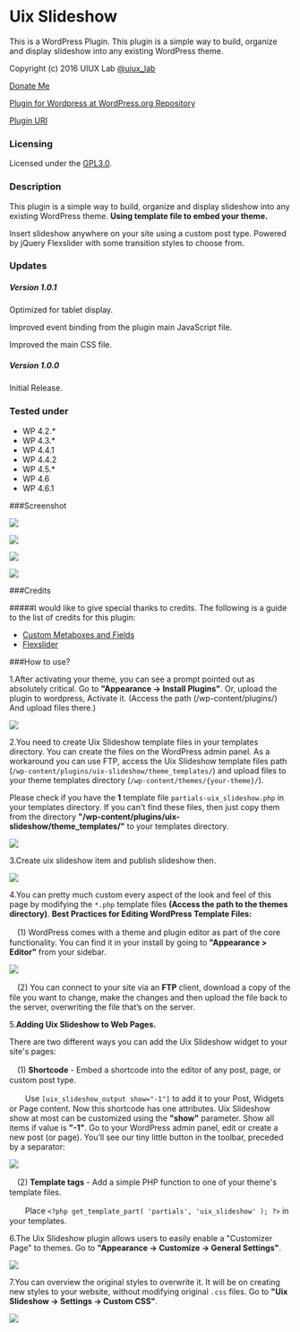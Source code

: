 # Uix Slideshow
This is a WordPress Plugin. This plugin is a simple way to build, organize and display slideshow into any existing WordPress theme.

Copyright (c) 2016 UIUX Lab [@uiux_lab](https://twitter.com/uiux_lab)

[Donate Me](https://www.paypal.com/cgi-bin/webscr?cmd=_s-xclick&hosted_button_id=PYZLU7UZNQ6CE)

[Plugin for Wordpress at WordPress.org Repository](https://wordpress.org/plugins/uix-slideshow/)

[Plugin URI](https://uiux.cc/wp-plugins/uix-slideshow/)

### Licensing

Licensed under the [GPL3.0](http://www.gnu.org/licenses/gpl-3.0.en.html).

### Description

This plugin is a simple way to build, organize and display slideshow into any existing WordPress theme. **Using template file to embed your theme.**

Insert slideshow anywhere on your site using a custom post type. Powered by jQuery Flexslider with some transition styles to choose from.

### Updates 

##### Version 1.0.1

Optimized for tablet display.

Improved event binding from the plugin main JavaScript file.

Improved the main CSS file.


##### Version 1.0.0

Initial Release.


### Tested under

- WP 4.2.*
- WP 4.3.*
- WP 4.4.1
- WP 4.4.2
- WP 4.5.*
- WP 4.6
- WP 4.6.1


###Screenshot

![](https://github.com/xizon/Uix-Slideshow/blob/master/assets/screenshot-1.jpg)

![](https://github.com/xizon/Uix-Slideshow/blob/master/assets/screenshot-2.jpg)

![](https://github.com/xizon/Uix-Slideshow/blob/master/assets/screenshot-3.jpg)

![](https://github.com/xizon/Uix-Slideshow/blob/master/assets/screenshot-4.jpg)



###Credits

#####I would like to give special thanks to credits. The following is a guide to the list of credits for this plugin:

- [Custom Metaboxes and Fields](https://github.com/WebDevStudios/Custom-Metaboxes-and-Fields-for-WordPress)
- [Flexslider](https://github.com/woothemes/FlexSlider)

###How to use?

1.After activating your theme, you can see a prompt pointed out as absolutely critical. Go to **"Appearance -> Install Plugins"**.
Or, upload the plugin to wordpress, Activate it. (Access the path (/wp-content/plugins/) And upload files there.)

![](https://github.com/xizon/Uix-Slideshow/blob/master/helper/img/plug.jpg)


2.You need to create Uix Slideshow template files in your templates directory. You can create the files on the WordPress admin panel. As a workaround you can use FTP, access the Uix Slideshow template files path (`/wp-content/plugins/uix-slideshow/theme_templates/`) and upload files to your theme templates directory (`/wp-content/themes/{your-theme}/`).  


Please check if you have the **1** template file `partials-uix_slideshow.php` in your templates directory. If you can't find these files, then just copy them from the directory **"/wp-content/plugins/uix-slideshow/theme_templates/"** to your templates directory.

![](https://github.com/xizon/Uix-Slideshow/blob/master/helper/img/temp.jpg)


3.Create uix slideshow item and publish slideshow then.

![](https://github.com/xizon/Uix-Slideshow/blob/master/helper/img/add-item.jpg)


4.You can pretty much custom every aspect of the look and feel of this page by modifying the `*.php` template files **(Access the path to the themes directory)**. **Best Practices for Editing WordPress Template Files:**

　(1)  WordPress comes with a theme and plugin editor as part of the core functionality. You can find it in your install by going to **"Appearance > Editor"** from your sidebar.

![](https://github.com/xizon/Uix-Slideshow/blob/master/helper/img/editor.jpg)

　(2) You can connect to your site via an **FTP** client, download a copy of the file you want to change, make the changes and then upload the file back to the server, overwriting the file that’s on the server.



5.**Adding Uix Slideshow to Web Pages.**

There are two different ways you can add the Uix Slideshow widget to your site's pages:

　(1)  **Shortcode** - Embed a shortcode into the editor of any post, page, or custom post type. 

　　Use `[uix_slideshow_output show="-1"]` to add it to your Post, Widgets or Page content. Now this shortcode has one attributes. Uix Slideshow show at most can be customized using the **"show"** parameter. Show all items if value is **"-1"**. Go to your WordPress admin panel, edit or create a new post (or page). You’ll see our tiny little button in the toolbar, preceded by a separator:

![](https://github.com/xizon/Uix-Slideshow/blob/master/helper/img/sc.jpg)
  
　(2)  **Template tags** - Add a simple PHP function to one of your theme's template files. 

　　Place `<?php get_template_part( 'partials', 'uix_slideshow' ); ?>` in your templates.



6.The Uix Slideshow plugin allows users to easily enable a "Customizer Page" to themes. Go to **"Appearance -> Customize -> General Settings"**.

![](https://github.com/xizon/Uix-Slideshow/blob/master/helper/img/customize.jpg)


7.You can overview the original styles to overwrite it. It will be on creating new styles to your website, without modifying original `.css` files. Go to **"Uix Slideshow -> Settings -> Custom CSS"**.

![](https://github.com/xizon/Uix-Slideshow/blob/master/helper/img/css.jpg)
